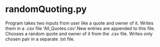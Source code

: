 # randomQuoting.py
Program takes two inputs from user like a quote and owner of it.
Writes them in a .csv file 'All_Quotes.csv'.New entries are appended to this file.
Chooses a random quote and owner of it from the .csv file. Writes only chosen pair in a separate .txt file.
